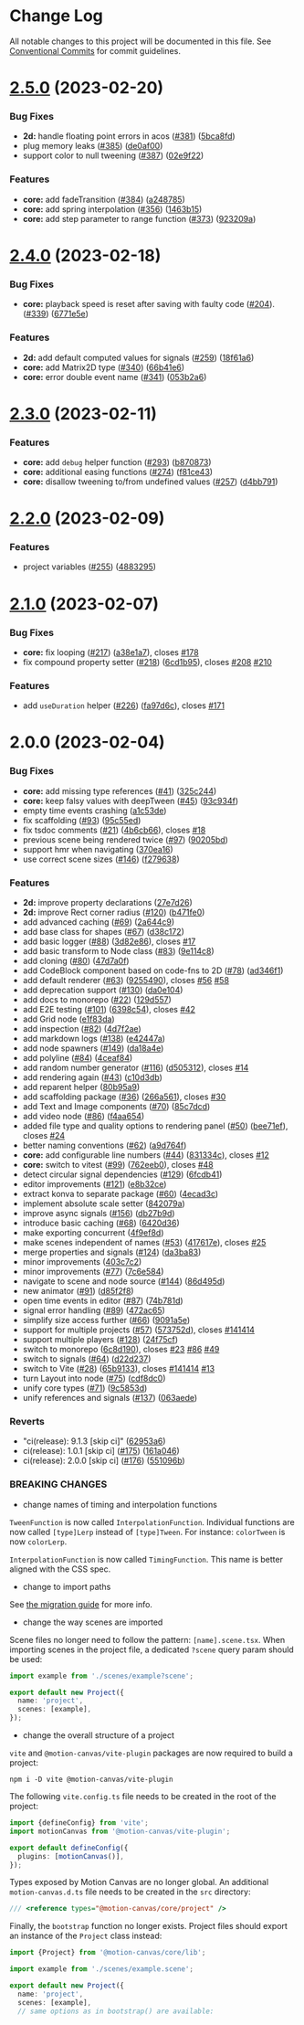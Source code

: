 # Change Log

All notable changes to this project will be documented in this file.
See [Conventional Commits](https://conventionalcommits.org) for commit guidelines.

# [2.5.0](https://github.com/motion-canvas/motion-canvas/compare/v2.4.0...v2.5.0) (2023-02-20)


### Bug Fixes

* **2d:** handle floating point errors in acos ([#381](https://github.com/motion-canvas/motion-canvas/issues/381)) ([5bca8fd](https://github.com/motion-canvas/motion-canvas/commit/5bca8fd0bbdcf28f2793c124b7d6b0afd560c4b8))
* plug memory leaks ([#385](https://github.com/motion-canvas/motion-canvas/issues/385)) ([de0af00](https://github.com/motion-canvas/motion-canvas/commit/de0af00a7d2e019e2a933791c62b7901755be7b0))
* support color to null tweening ([#387](https://github.com/motion-canvas/motion-canvas/issues/387)) ([02e9f22](https://github.com/motion-canvas/motion-canvas/commit/02e9f22027a1c3a85ffcc259aeca913318fb6f54))


### Features

* **core:** add fadeTransition ([#384](https://github.com/motion-canvas/motion-canvas/issues/384)) ([a248785](https://github.com/motion-canvas/motion-canvas/commit/a248785e87d1c6ebc08581f4fda6be428a89824c))
* **core:** add spring interpolation ([#356](https://github.com/motion-canvas/motion-canvas/issues/356)) ([1463b15](https://github.com/motion-canvas/motion-canvas/commit/1463b1592e22fad9d8298c11270e2099119e2229))
* **core:** add step parameter to range function ([#373](https://github.com/motion-canvas/motion-canvas/issues/373)) ([923209a](https://github.com/motion-canvas/motion-canvas/commit/923209a4106c8e7f570853dcc47a10e65e0d04d8))





# [2.4.0](https://github.com/motion-canvas/motion-canvas/compare/v2.3.0...v2.4.0) (2023-02-18)


### Bug Fixes

* **core:** playback speed is reset after saving with faulty code ([#204](https://github.com/motion-canvas/motion-canvas/issues/204)). ([#339](https://github.com/motion-canvas/motion-canvas/issues/339)) ([6771e5e](https://github.com/motion-canvas/motion-canvas/commit/6771e5e17edcdc4cce074d7da0962cf71ba6c228))


### Features

* **2d:** add default computed values for signals ([#259](https://github.com/motion-canvas/motion-canvas/issues/259)) ([18f61a6](https://github.com/motion-canvas/motion-canvas/commit/18f61a668420dec8afba52d52a6557e7a7919ba2))
* **core:** add Matrix2D type ([#340](https://github.com/motion-canvas/motion-canvas/issues/340)) ([66b41e6](https://github.com/motion-canvas/motion-canvas/commit/66b41e6beaca5c2ba4b6bd1a7e68ca16d183b0e9))
* **core:** error double event name ([#341](https://github.com/motion-canvas/motion-canvas/issues/341)) ([053b2a6](https://github.com/motion-canvas/motion-canvas/commit/053b2a6c22c4e726e3962fdaf0a2e8d149889a9b))





# [2.3.0](https://github.com/motion-canvas/motion-canvas/compare/v2.2.0...v2.3.0) (2023-02-11)


### Features

* **core:** add `debug` helper function ([#293](https://github.com/motion-canvas/motion-canvas/issues/293)) ([b870873](https://github.com/motion-canvas/motion-canvas/commit/b8708732af0fc08d9ff9eeecbbb77d65f1b36eb8))
* **core:** additional easing functions ([#274](https://github.com/motion-canvas/motion-canvas/issues/274)) ([f81ce43](https://github.com/motion-canvas/motion-canvas/commit/f81ce43019fe253e99f4ab6311c2251b40e2eae3))
* **core:** disallow tweening to/from undefined values ([#257](https://github.com/motion-canvas/motion-canvas/issues/257)) ([d4bb791](https://github.com/motion-canvas/motion-canvas/commit/d4bb79145300b52c4b4d101df2afaff5ea11a9e9))





# [2.2.0](https://github.com/motion-canvas/motion-canvas/compare/v2.1.0...v2.2.0) (2023-02-09)


### Features

* project variables ([#255](https://github.com/motion-canvas/motion-canvas/issues/255)) ([4883295](https://github.com/motion-canvas/motion-canvas/commit/488329525939928af52b4a4d8488f1e1cd4cf6f7))





# [2.1.0](https://github.com/motion-canvas/motion-canvas/compare/v2.0.0...v2.1.0) (2023-02-07)


### Bug Fixes

* **core:** fix looping ([#217](https://github.com/motion-canvas/motion-canvas/issues/217)) ([a38e1a7](https://github.com/motion-canvas/motion-canvas/commit/a38e1a7c8fc21384cc17f3f982802071b8cd0cbf)), closes [#178](https://github.com/motion-canvas/motion-canvas/issues/178)
* fix compound property setter ([#218](https://github.com/motion-canvas/motion-canvas/issues/218)) ([6cd1b95](https://github.com/motion-canvas/motion-canvas/commit/6cd1b952df950554eb637c9f8e82947c415d00c5)), closes [#208](https://github.com/motion-canvas/motion-canvas/issues/208) [#210](https://github.com/motion-canvas/motion-canvas/issues/210)


### Features

* add `useDuration` helper ([#226](https://github.com/motion-canvas/motion-canvas/issues/226)) ([fa97d6c](https://github.com/motion-canvas/motion-canvas/commit/fa97d6c7f076f287c9b86d2f8852341bd368ef1c)), closes [#171](https://github.com/motion-canvas/motion-canvas/issues/171)





# 2.0.0 (2023-02-04)


### Bug Fixes

* **core:** add missing type references ([#41](https://github.com/motion-canvas/motion-canvas/issues/41)) ([325c244](https://github.com/motion-canvas/motion-canvas/commit/325c2442814ca19407fe0060a819aded4456f90e))
* **core:** keep falsy values with deepTween ([#45](https://github.com/motion-canvas/motion-canvas/issues/45)) ([93c934f](https://github.com/motion-canvas/motion-canvas/commit/93c934f9b59462581267cca5033bf132b831ce54))
* empty time events crashing ([a1c53de](https://github.com/motion-canvas/motion-canvas/commit/a1c53deba7c405ddf1a3b4874f22b63e0b085af9))
* fix scaffolding ([#93](https://github.com/motion-canvas/motion-canvas/issues/93)) ([95c55ed](https://github.com/motion-canvas/motion-canvas/commit/95c55ed338127dad22f42b24c8f6b101b8863be7))
* fix tsdoc comments ([#21](https://github.com/motion-canvas/motion-canvas/issues/21)) ([4b6cb66](https://github.com/motion-canvas/motion-canvas/commit/4b6cb660ad82befcfd41188c7a8f9c8c0cba93ed)), closes [#18](https://github.com/motion-canvas/motion-canvas/issues/18)
* previous scene being rendered twice ([#97](https://github.com/motion-canvas/motion-canvas/issues/97)) ([90205bd](https://github.com/motion-canvas/motion-canvas/commit/90205bdc1a086abe5f73b04cb4616c6af5ec4377))
* support hmr when navigating ([370ea16](https://github.com/motion-canvas/motion-canvas/commit/370ea1676a1c34313c0fb917c0f0691538f72016))
* use correct scene sizes ([#146](https://github.com/motion-canvas/motion-canvas/issues/146)) ([f279638](https://github.com/motion-canvas/motion-canvas/commit/f279638f9ad7ed1f4c44900d48c10c2d6560946e))


### Features

* **2d:** improve property declarations ([27e7d26](https://github.com/motion-canvas/motion-canvas/commit/27e7d267ee91bf1e8ca79686b6ec31347f9f4d41))
* **2d:** improve Rect corner radius ([#120](https://github.com/motion-canvas/motion-canvas/issues/120)) ([b471fe0](https://github.com/motion-canvas/motion-canvas/commit/b471fe0e37c0a426d3af8299c9c3c22539e7df05))
* add advanced caching ([#69](https://github.com/motion-canvas/motion-canvas/issues/69)) ([2a644c9](https://github.com/motion-canvas/motion-canvas/commit/2a644c9315acfcc5280a5eacc9904df140a61e4f))
* add base class for shapes ([#67](https://github.com/motion-canvas/motion-canvas/issues/67)) ([d38c172](https://github.com/motion-canvas/motion-canvas/commit/d38c1724e129c553739cbfc27c4e5cd8f737f067))
* add basic logger ([#88](https://github.com/motion-canvas/motion-canvas/issues/88)) ([3d82e86](https://github.com/motion-canvas/motion-canvas/commit/3d82e863af3dc88b3709adbcd0b84e790d05c3b8)), closes [#17](https://github.com/motion-canvas/motion-canvas/issues/17)
* add basic transform to Node class ([#83](https://github.com/motion-canvas/motion-canvas/issues/83)) ([9e114c8](https://github.com/motion-canvas/motion-canvas/commit/9e114c8830a99c78e6a4fd9265b0e7552758af14))
* add cloning ([#80](https://github.com/motion-canvas/motion-canvas/issues/80)) ([47d7a0f](https://github.com/motion-canvas/motion-canvas/commit/47d7a0fa5da9a03d8ed91557db651f6f960e28b1))
* add CodeBlock component based on code-fns to 2D ([#78](https://github.com/motion-canvas/motion-canvas/issues/78)) ([ad346f1](https://github.com/motion-canvas/motion-canvas/commit/ad346f118d63b1e321ec315e1c70b925670124a1))
* add default renderer ([#63](https://github.com/motion-canvas/motion-canvas/issues/63)) ([9255490](https://github.com/motion-canvas/motion-canvas/commit/92554900965fe088538f5e703dbab2fd84f904d7)), closes [#56](https://github.com/motion-canvas/motion-canvas/issues/56) [#58](https://github.com/motion-canvas/motion-canvas/issues/58)
* add deprecation support ([#130](https://github.com/motion-canvas/motion-canvas/issues/130)) ([da0e104](https://github.com/motion-canvas/motion-canvas/commit/da0e104451af72eedb3eedd998f60b305fffdb0e))
* add docs to monorepo ([#22](https://github.com/motion-canvas/motion-canvas/issues/22)) ([129d557](https://github.com/motion-canvas/motion-canvas/commit/129d557004c63df7a4ed514d0503709f03cf6e6b))
* add E2E testing ([#101](https://github.com/motion-canvas/motion-canvas/issues/101)) ([6398c54](https://github.com/motion-canvas/motion-canvas/commit/6398c54e4c4d6667ce9f45b9bbef6ea110ea2215)), closes [#42](https://github.com/motion-canvas/motion-canvas/issues/42)
* add Grid node ([e1f83da](https://github.com/motion-canvas/motion-canvas/commit/e1f83da1f43d20d392df4acb11e3df9cc457585d))
* add inspection ([#82](https://github.com/motion-canvas/motion-canvas/issues/82)) ([4d7f2ae](https://github.com/motion-canvas/motion-canvas/commit/4d7f2aee6daeda1a2146b632dfdc28b455295776))
* add markdown logs ([#138](https://github.com/motion-canvas/motion-canvas/issues/138)) ([e42447a](https://github.com/motion-canvas/motion-canvas/commit/e42447a0c07a8192c06d21c5f1801f0266279075))
* add node spawners ([#149](https://github.com/motion-canvas/motion-canvas/issues/149)) ([da18a4e](https://github.com/motion-canvas/motion-canvas/commit/da18a4e24104022a84ecd6cec1666b520186058f))
* add polyline ([#84](https://github.com/motion-canvas/motion-canvas/issues/84)) ([4ceaf84](https://github.com/motion-canvas/motion-canvas/commit/4ceaf842915ac43d81f292c58a4dc73a8d1bb8e9))
* add random number generator ([#116](https://github.com/motion-canvas/motion-canvas/issues/116)) ([d505312](https://github.com/motion-canvas/motion-canvas/commit/d5053123eef308c7a2a61d92b6e76c637f4ed0b8)), closes [#14](https://github.com/motion-canvas/motion-canvas/issues/14)
* add rendering again ([#43](https://github.com/motion-canvas/motion-canvas/issues/43)) ([c10d3db](https://github.com/motion-canvas/motion-canvas/commit/c10d3dbb63f6248eda04128ef0aa9d72c1edfcf7))
* add reparent helper ([80b95a9](https://github.com/motion-canvas/motion-canvas/commit/80b95a9ce89d4a2eeea7e467257486e961602d69))
* add scaffolding package ([#36](https://github.com/motion-canvas/motion-canvas/issues/36)) ([266a561](https://github.com/motion-canvas/motion-canvas/commit/266a561c619b57b403ec9c64185985b48bff29da)), closes [#30](https://github.com/motion-canvas/motion-canvas/issues/30)
* add Text and Image components ([#70](https://github.com/motion-canvas/motion-canvas/issues/70)) ([85c7dcd](https://github.com/motion-canvas/motion-canvas/commit/85c7dcdb4f8ca2f0bfb03950c85a8d6f6652fcdf))
* add video node ([#86](https://github.com/motion-canvas/motion-canvas/issues/86)) ([f4aa654](https://github.com/motion-canvas/motion-canvas/commit/f4aa65437a18cc85b00199f80cd5e04654c00c4b))
* added file type and quality options to rendering panel ([#50](https://github.com/motion-canvas/motion-canvas/issues/50)) ([bee71ef](https://github.com/motion-canvas/motion-canvas/commit/bee71ef2673c269db47a4433831720b7ad0fb4e8)), closes [#24](https://github.com/motion-canvas/motion-canvas/issues/24)
* better naming conventions ([#62](https://github.com/motion-canvas/motion-canvas/issues/62)) ([a9d764f](https://github.com/motion-canvas/motion-canvas/commit/a9d764fbceb639497ef45f44c90f9b6e408213d3))
* **core:** add configurable line numbers ([#44](https://github.com/motion-canvas/motion-canvas/issues/44)) ([831334c](https://github.com/motion-canvas/motion-canvas/commit/831334ca32a504991e875af37446fef4f055c285)), closes [#12](https://github.com/motion-canvas/motion-canvas/issues/12)
* **core:** switch to vitest ([#99](https://github.com/motion-canvas/motion-canvas/issues/99)) ([762eeb0](https://github.com/motion-canvas/motion-canvas/commit/762eeb0a99c2f378d20dbd147f815ba6736099d9)), closes [#48](https://github.com/motion-canvas/motion-canvas/issues/48)
* detect circular signal dependencies ([#129](https://github.com/motion-canvas/motion-canvas/issues/129)) ([6fcdb41](https://github.com/motion-canvas/motion-canvas/commit/6fcdb41df90dca1c39537a4f6d4960ab551f4d6e))
* editor improvements ([#121](https://github.com/motion-canvas/motion-canvas/issues/121)) ([e8b32ce](https://github.com/motion-canvas/motion-canvas/commit/e8b32ceff1b8216282c4b5713508ce1172645e20))
* extract konva to separate package ([#60](https://github.com/motion-canvas/motion-canvas/issues/60)) ([4ecad3c](https://github.com/motion-canvas/motion-canvas/commit/4ecad3ca2732bd5147af670c230f8f959129a707))
* implement absolute scale setter ([842079a](https://github.com/motion-canvas/motion-canvas/commit/842079a6547af4032719c85837df3db7c1c6d30a))
* improve async signals ([#156](https://github.com/motion-canvas/motion-canvas/issues/156)) ([db27b9d](https://github.com/motion-canvas/motion-canvas/commit/db27b9d5fb69a88f42afd98c86c4a1cdceb88ea1))
* introduce basic caching ([#68](https://github.com/motion-canvas/motion-canvas/issues/68)) ([6420d36](https://github.com/motion-canvas/motion-canvas/commit/6420d362d0e4ae058f55b6ff6bb2a3a32dec559b))
* make exporting concurrent ([4f9ef8d](https://github.com/motion-canvas/motion-canvas/commit/4f9ef8d40d9d9c1147e2edfc0766c5ea5cc4297c))
* make scenes independent of names ([#53](https://github.com/motion-canvas/motion-canvas/issues/53)) ([417617e](https://github.com/motion-canvas/motion-canvas/commit/417617eb5f0af771e7413c9ce4c7e9b998e3e490)), closes [#25](https://github.com/motion-canvas/motion-canvas/issues/25)
* merge properties and signals ([#124](https://github.com/motion-canvas/motion-canvas/issues/124)) ([da3ba83](https://github.com/motion-canvas/motion-canvas/commit/da3ba83d82ee74f5a5c3631b07597f08cdf9e8e4))
* minor improvements ([403c7c2](https://github.com/motion-canvas/motion-canvas/commit/403c7c27ad969880a14c498ec6cefb9e7e7b7544))
* minor improvements ([#77](https://github.com/motion-canvas/motion-canvas/issues/77)) ([7c6e584](https://github.com/motion-canvas/motion-canvas/commit/7c6e584aca353c9af55f0acb61b32b5f99727dba))
* navigate to scene and node source ([#144](https://github.com/motion-canvas/motion-canvas/issues/144)) ([86d495d](https://github.com/motion-canvas/motion-canvas/commit/86d495d01a9f8f0a58e676fedb6df9c12a14d14a))
* new animator ([#91](https://github.com/motion-canvas/motion-canvas/issues/91)) ([d85f2f8](https://github.com/motion-canvas/motion-canvas/commit/d85f2f8a54c0f8bbfbc451884385f30e5b3ec206))
* open time events in editor ([#87](https://github.com/motion-canvas/motion-canvas/issues/87)) ([74b781d](https://github.com/motion-canvas/motion-canvas/commit/74b781d57fca7ef1d10904673276f2a7354c01b8))
* signal error handling ([#89](https://github.com/motion-canvas/motion-canvas/issues/89)) ([472ac65](https://github.com/motion-canvas/motion-canvas/commit/472ac65938b804a6b698c8522ec0c3b6bdbcf1b1))
* simplify size access further ([#66](https://github.com/motion-canvas/motion-canvas/issues/66)) ([9091a5e](https://github.com/motion-canvas/motion-canvas/commit/9091a5e05d8fadf72c50832c7c4467ac4424b72c))
* support for multiple projects ([#57](https://github.com/motion-canvas/motion-canvas/issues/57)) ([573752d](https://github.com/motion-canvas/motion-canvas/commit/573752dd4d79d62a1a30958f1ed550d2cf22c344)), closes [#141414](https://github.com/motion-canvas/motion-canvas/issues/141414)
* support multiple players ([#128](https://github.com/motion-canvas/motion-canvas/issues/128)) ([24f75cf](https://github.com/motion-canvas/motion-canvas/commit/24f75cf7cdaf38f890e3936edf175afbfd340210))
* switch to monorepo ([6c8d190](https://github.com/motion-canvas/motion-canvas/commit/6c8d190c7d3d24bb4eac29eeb4b6d1abf370e160)), closes [#23](https://github.com/motion-canvas/motion-canvas/issues/23) [#86](https://github.com/motion-canvas/motion-canvas/issues/86) [#49](https://github.com/motion-canvas/motion-canvas/issues/49)
* switch to signals ([#64](https://github.com/motion-canvas/motion-canvas/issues/64)) ([d22d237](https://github.com/motion-canvas/motion-canvas/commit/d22d23728597e6fa82ea5c5a99a6c0a56819bded))
* switch to Vite ([#28](https://github.com/motion-canvas/motion-canvas/issues/28)) ([65b9133](https://github.com/motion-canvas/motion-canvas/commit/65b91337dbc47fe51cecc83657f79fab15343a0d)), closes [#141414](https://github.com/motion-canvas/motion-canvas/issues/141414) [#13](https://github.com/motion-canvas/motion-canvas/issues/13)
* turn Layout into node ([#75](https://github.com/motion-canvas/motion-canvas/issues/75)) ([cdf8dc0](https://github.com/motion-canvas/motion-canvas/commit/cdf8dc0a35522482dee2dd78a69606b79f52246e))
* unify core types ([#71](https://github.com/motion-canvas/motion-canvas/issues/71)) ([9c5853d](https://github.com/motion-canvas/motion-canvas/commit/9c5853d8bc65204693c38109a25d1fefd44241b7))
* unify references and signals ([#137](https://github.com/motion-canvas/motion-canvas/issues/137)) ([063aede](https://github.com/motion-canvas/motion-canvas/commit/063aede0842f948d2c6704c6edd426e954bb4668))


### Reverts

* "ci(release): 9.1.3 [skip ci]" ([62953a6](https://github.com/motion-canvas/motion-canvas/commit/62953a6a8a1b1da3eb2e5f51c9fe60c716d6b94b))
* ci(release): 1.0.1 [skip ci] ([#175](https://github.com/motion-canvas/motion-canvas/issues/175)) ([161a046](https://github.com/motion-canvas/motion-canvas/commit/161a04647ecdc8203daf2d887a6a44c79a92ee20))
* ci(release): 2.0.0 [skip ci] ([#176](https://github.com/motion-canvas/motion-canvas/issues/176)) ([551096b](https://github.com/motion-canvas/motion-canvas/commit/551096bf636a791ea7c7c1d38d8e03c360433008))


### BREAKING CHANGES

* change names of timing and interpolation functions

`TweenFunction` is now called `InterpolationFunction`.
Individual functions are now called `[type]Lerp` instead of `[type]Tween`.
For instance: `colorTween` is now `colorLerp`.

`InterpolationFunction` is now called `TimingFunction`.
This name is better aligned with the CSS spec.
* change to import paths

See [the migration guide](https://motion-canvas.github.io/guides/migration/12.0.0) for more info.
* change the way scenes are imported

Scene files no longer need to follow the pattern: `[name].scene.tsx`.
When importing scenes in the project file, a dedicated `?scene` query param should be used:
```ts
import example from './scenes/example?scene';

export default new Project({
  name: 'project',
  scenes: [example],
});
```
* change the overall structure of a project

`vite` and `@motion-canvas/vite-plugin` packages are now required to build a project:
```
npm i -D vite @motion-canvas/vite-plugin
```
The following `vite.config.ts` file needs to be created in the root of the project:
```ts
import {defineConfig} from 'vite';
import motionCanvas from '@motion-canvas/vite-plugin';

export default defineConfig({
  plugins: [motionCanvas()],
});
```

Types exposed by Motion Canvas are no longer global.
An additional `motion-canvas.d.ts` file needs to be created in the `src` directory:
```ts
/// <reference types="@motion-canvas/core/project" />
```

 Finally, the `bootstrap` function no longer exists.
 Project files should export an instance of the `Project` class instead:
 ```ts
 import {Project} from '@motion-canvas/core/lib';

 import example from './scenes/example.scene';

 export default new Project({
   name: 'project',
   scenes: [example],
   // same options as in bootstrap() are available:
